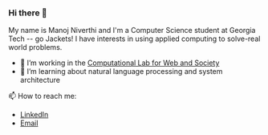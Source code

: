 ### Hi there 👋

My name is Manoj Niverthi and I'm a Computer Science student at Georgia Tech -- go Jackets! I have interests in using applied computing to solve-real world problems.

- 🔭 I’m working in the [Computational Lab for Web and Society](http://claws.cc.gatech.edu/)
- 🌱 I’m learning about natural language processing and system architecture

📫 How to reach me:
- [LinkedIn](https://www.linkedin.com/in/manojniverthi)
- [Email](manojniverthi@gatech.edu)
<!--
**mniverthi/mniverthi** is a ✨ _special_ ✨ repository because its `README.md` (this file) appears on your GitHub profile.

Here are some ideas to get you started:

- 👯 I’m looking to collaborate on ...
- 🤔 I’m looking for help with ...
- 💬 Ask me about ...
- 😄 Pronouns: ...
- ⚡ Fun fact: ...
-->
